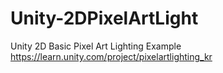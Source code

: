 # Unity-2DPixelArtLight
Unity 2D Basic Pixel Art Lighting Example
https://learn.unity.com/project/pixelartlighting_kr
